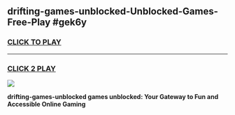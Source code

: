 
## drifting-games-unblocked-Unblocked-Games-Free-Play #gek6y
<h3>
<a href="https://us.freeplayer.one?title=drifting-games-unblocked&ref=9M">CLICK TO PLAY</a></h3>
<hr>

<h3>
<a href="https://us.freeplayer.one?title=drifting-games-unblocked&ref=9M">CLICK 2 PLAY</a>
  
</h3>

<a href="https://us.freeplayer.one?title=drifting-games-unblocked&ref=9M"><img src="https://clearcache.store/games.png"></a>


**drifting-games-unblocked games unblocked: Your Gateway to Fun and Accessible Online Gaming**
